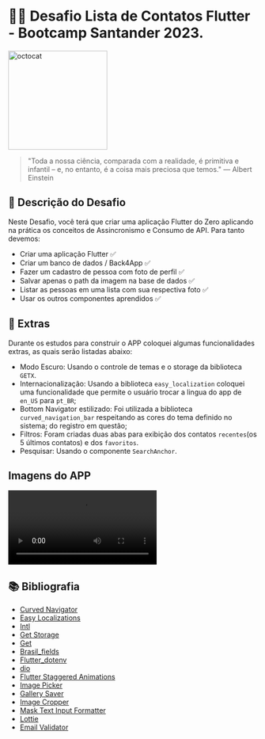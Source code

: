 # 🎉🎉 Desafio Lista de Contatos Flutter - **Bootcamp Santander 2023**.

<img src="https://imgur.com/Su998MI.png" alt="octocat" width="200" height="200">

> "Toda a nossa ciência, comparada com a realidade, é primitiva e infantil – e, no entanto, é a coisa mais preciosa que temos." — Albert Einstein

## 📸 Descrição do Desafio
Neste Desafio, você terá que criar uma aplicação Flutter do Zero aplicando na prática os conceitos de Assincronismo e Consumo de API. Para tanto devemos:

* Criar uma aplicação Flutter​ ✅
* Criar um banco de dados / Back4App ​✅
* Fazer um cadastro de pessoa com foto de perfil​ ​✅
* Salvar apenas o path da imagem na base de dados ✅
* Listar as pessoas em uma lista com sua respectiva foto ✅
* Usar os outros componentes aprendidos ✅

## 🔖 Extras
Durante os estudos para construir o APP coloquei algumas funcionalidades extras, as quais serão listadas abaixo:

* Modo Escuro: Usando o controle de temas e o storage da biblioteca `GETX`.
* Internacionalização: Usando a biblioteca `easy_localization` coloquei uma funcionalidade que permite o usuário trocar a lingua do app de `en_US` para `pt_BR`;
* Bottom Navigator estilizado: Foi utilizada a biblioteca `curved_navigation_bar` respeitando as cores do tema definido no sistema;
do registro em questão;
* Filtros: Foram criadas duas abas para exibição dos contatos `recentes`(os 5 últimos contatos) e dos `favoritos`.
* Pesquisar: Usando o componente `SearchAnchor`.

## Imagens do APP

<video src="Android%20Emulator%20-%20Pixel_7_API_31_5554%202023-10-01%2014-38-07.mp4" controls title="Title"></video>

## 📚 Bibliografia
 
* [Curved Navigator](https://pub.dev/packages/curved_navigation_bar)
* [Easy Localizations](https://pub.dev/packages/easy_localizations)
* [Intl](https://pub.dev/packages/intl)
* [Get Storage](https://pub.dev/packages/flutter_typeahead)
* [Get](https://pub.dev/packages/get)
* [Brasil_fields](https://pub.dev/packages/brasil_fields)
* [Flutter_dotenv](https://pub.dev/packages/flutter_dotenv)
* [dio](https://pub.dev/packages/dio)
* [Flutter Staggered Animations](https://pub.dev/packages/flutter_staggered_animations)
* [Image Picker](https://pub.dev/packages/image_picker)
* [Gallery Saver](https://pub.dev/packages/gallery_saver)
* [Image Cropper](https://pub.dev/packages/image_cropper)
* [Mask Text Input Formatter](https://pub.dev/packages/mask_text_input_formatter)
* [Lottie](https://pub.dev/packages/lottie)
* [Email Validator](https://pub.dev/packages/email_validator)

